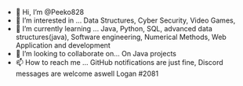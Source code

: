 - 👋 Hi, I’m @Peeko828
- 👀 I’m interested in ... Data Structures, Cyber Security, Video Games, 
- 🌱 I’m currently learning ... Java, Python, SQL, advanced data structures(java), Software engineering, Numerical Methods, Web Application and development
- 💞️ I’m looking to collaborate on... On Java projects 
- 📫 How to reach me ... GitHub notifications are just fine, Discord messages are welcome aswell Logan #2081


